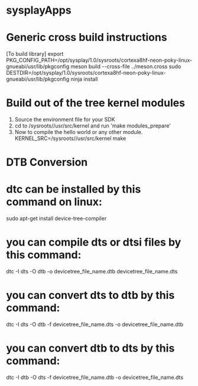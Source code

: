 # sysplayApps

# Generic cross build instructions
[To build library]
export PKG_CONFIG_PATH=/opt/sysplay/1.0/sysroots/cortexa8hf-neon-poky-linux-gnueabi/usr/lib/pkgconfig
meson build --cross-file ../meson.cross 
sudo DESTDIR=/opt/sysplay/1.0/sysroots/cortexa8hf-neon-poky-linux-gnueabi/usr/lib/pkgconfig ninja install

# Build out of the tree kernel modules
1. Source the environment file for your SDK
2. cd to <SDKInstallPath>/sysroots/<mach>/usr/src/kernel and run 'make modules_prepare'
3. Now to compile the hello world or any other module.
KERNEL_SRC=<SDKInstallPath>/sysroots/<mach>/usr/src/kernel make

# DTB Conversion 
# dtc can be installed by this command on linux:
sudo apt-get install device-tree-compiler
# you can compile dts or dtsi files by this command:
dtc -I dts -O dtb -o devicetree_file_name.dtb devicetree_file_name.dts
# you can convert dts to dtb by this command:
dtc -I dts -O dtb -f devicetree_file_name.dts -o devicetree_file_name.dtb
# you can convert dtb to dts by this command:
dtc -I dtb -O dts -f devicetree_file_name.dtb -o devicetree_file_name.dts

